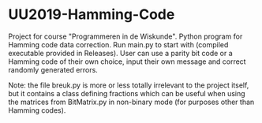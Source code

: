 # UU2019-Hamming-Code
Project for course "Programmeren in de Wiskunde". Python program for Hamming code data correction.
Run main.py to start with (compiled executable provided in Releases). User can use a parity bit code or a Hamming code of their own choice, input their own message and correct randomly generated errors.


Note: the file breuk.py is more or less totally irrelevant to the project itself, but it contains a class defining fractions which can be useful when using the matrices from BitMatrix.py in non-binary mode (for purposes other than Hamming codes).
